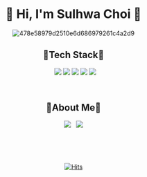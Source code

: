 <div align="center">
<!--
![header](https://capsule-render.vercel.app/api?type=waving&color=gradient&height=250&width=180%&section=header&text=Hi,%20%20%20I'm%20Sulhwa%20Choi%20&animation=twinkling&fontSize=52)-->
<h1 align="center"><b> 🌱 Hi, I'm Sulhwa Choi 🌱</b></h1>

![478e58979d2510e6d686979261c4a2d9](https://user-images.githubusercontent.com/111855150/211812556-0f3befa3-991c-46a0-8078-46ddc3a329ef.gif)

<h2 align="center"> 🤍Tech Stack🤍</h2>
<p align="center">
  &nbsp
  <img src="https://img.shields.io/badge/HTML-cd5534?style=flat-square&logo=HTML5&logoColor=white"/>
<img src="https://img.shields.io/badge/CSS3-5498cf?style=flat-square&logo=CSS3&logoColor=white"/>
<img src="https://img.shields.io/badge/SCSS-CC6699?style=flat-square&logo=Sass&logoColor=white"/>
<img src="https://img.shields.io/badge/JavaScript-ffd045?style=flat-square&logo=JavaScript&logoColor=white"/>
<img src="https://img.shields.io/badge/React-42b8eb?style=flat-square&logo=React&logoColor=white"/>

<!-- <img src="https://img.shields.io/badge/TypeScript-3178C6?style=flat-square&logo=TypeScript&logoColor=white"/> -->

</p>  
  
<br>
  
<h2 align="center"> 🖤About Me🖤</h2>

<p align="center">
  <a href="https://velog.io/@hi_sulhwa" target="_blank"><img src="https://img.shields.io/badge/Velog-11B48A?style=flat-square&logo=Vimeo&logoColor=white"/></a>
  &nbsp
  <a href="mailto:imsulhwa00@gmail.com"><img src="https://img.shields.io/badge/Gmail-d14836?style=flat-square&logo=Gmail&logoColor=white&link=imsulhwa00@gmail.com"/></a>
</p>

<br>
<br>
<br>
  
[![Hits](https://hits.seeyoufarm.com/api/count/incr/badge.svg?url=https%3A%2F%2Fgithub.com%2FSulhwaChoi%2F&count_bg=%238FC578&title_bg=%23BFEA93&icon=&icon_color=%23E7E7E7&title=hits&edge_flat=false)](https://hits.seeyoufarm.com)

</div>  
